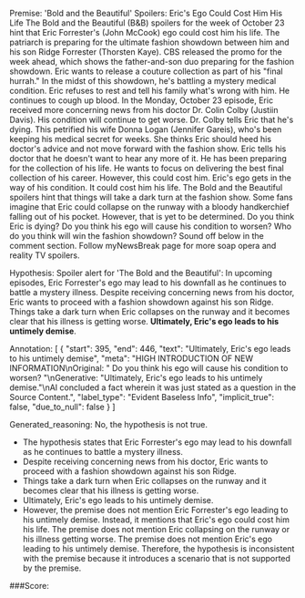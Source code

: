 
Premise:
'Bold and the Beautiful' Spoilers: Eric's Ego Could Cost Him His Life
The Bold and the Beautiful (B&B) spoilers for the week of October 23 hint that Eric Forrester's (John McCook) ego could cost him his life. The patriarch is preparing for the ultimate fashion showdown between him and his son Ridge Forrester (Thorsten Kaye). CBS released the promo for the week ahead, which shows the father-and-son duo preparing for the fashion showdown.
Eric wants to release a couture collection as part of his "final hurrah." In the midst of this showdown, he's battling a mystery medical condition. Eric refuses to rest and tell his family what's wrong with him. He continues to cough up blood. In the Monday, October 23 episode, Eric received more concerning news from his doctor Dr. Colin Colby (Justiin Davis). His condition will continue to get worse.
Dr. Colby tells Eric that he's dying. This petrified his wife Donna Logan (Jennifer Gareis), who's been keeping his medical secret for weeks. She thinks Eric should heed his doctor's advice and not move forward with the fashion show. Eric tells his doctor that he doesn't want to hear any more of it. He has been preparing for the collection of his life. He wants to focus on delivering the best final collection of his career.
However, this could cost him. Eric's ego gets in the way of his condition. It could cost him his life. The Bold and the Beautiful spoilers hint that things will take a dark turn at the fashion show. Some fans imagine that Eric could collapse on the runway with a bloody handkerchief falling out of his pocket. However, that is yet to be determined.
Do you think Eric is dying? Do you think his ego will cause his condition to worsen? Who do you think will win the fashion showdown? Sound off below in the comment section.
Follow myNewsBreak page for more soap opera and reality TV spoilers.

Hypothesis:
Spoiler alert for 'The Bold and the Beautiful': In upcoming episodes, Eric Forrester's ego may lead to his downfall as he continues to battle a mystery illness. Despite receiving concerning news from his doctor, Eric wants to proceed with a fashion showdown against his son Ridge. Things take a dark turn when Eric collapses on the runway and it becomes clear that his illness is getting worse. **Ultimately, Eric's ego leads to his untimely demise**.

Annotation:
[
  {
    "start": 395,
    "end": 446,
    "text": "Ultimately, Eric's ego leads to his untimely demise",
    "meta": "HIGH INTRODUCTION OF NEW INFORMATION\nOriginal: \" Do you think his ego will cause his condition to worsen? \"\nGenerative: \"Ultimately, Eric's ego leads to his untimely demise.\"\nAI concluded a  fact wherein it was just stated as a question in the Source Content.",
    "label_type": "Evident Baseless Info",
    "implicit_true": false,
    "due_to_null": false
  }
]

Generated_reasoning:
No, the hypothesis is not true. 
- The hypothesis states that Eric Forrester's ego may lead to his downfall as he continues to battle a mystery illness. 
- Despite receiving concerning news from his doctor, Eric wants to proceed with a fashion showdown against his son Ridge. 
- Things take a dark turn when Eric collapses on the runway and it becomes clear that his illness is getting worse. 
- Ultimately, Eric's ego leads to his untimely demise. 
- However, the premise does not mention Eric Forrester's ego leading to his untimely demise. Instead, it mentions that Eric's ego could cost him his life. The premise does not mention Eric collapsing on the runway or his illness getting worse. The premise does not mention Eric's ego leading to his untimely demise. Therefore, the hypothesis is inconsistent with the premise because it introduces a scenario that is not supported by the premise.

###Score:
